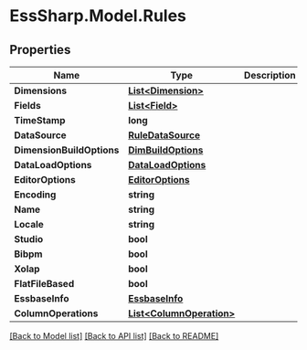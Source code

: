 # EssSharp.Model.Rules

## Properties

Name | Type | Description | Notes
------------ | ------------- | ------------- | -------------
**Dimensions** | [**List&lt;Dimension&gt;**](Dimension.md) |  | [optional] 
**Fields** | [**List&lt;Field&gt;**](Field.md) |  | [optional] 
**TimeStamp** | **long** |  | [optional] 
**DataSource** | [**RuleDataSource**](RuleDataSource.md) |  | [optional] 
**DimensionBuildOptions** | [**DimBuildOptions**](DimBuildOptions.md) |  | [optional] 
**DataLoadOptions** | [**DataLoadOptions**](DataLoadOptions.md) |  | [optional] 
**EditorOptions** | [**EditorOptions**](EditorOptions.md) |  | [optional] 
**Encoding** | **string** |  | [optional] 
**Name** | **string** |  | [optional] 
**Locale** | **string** |  | [optional] 
**Studio** | **bool** |  | [optional] 
**Bibpm** | **bool** |  | [optional] 
**Xolap** | **bool** |  | [optional] 
**FlatFileBased** | **bool** |  | [optional] 
**EssbaseInfo** | [**EssbaseInfo**](EssbaseInfo.md) |  | [optional] 
**ColumnOperations** | [**List&lt;ColumnOperation&gt;**](ColumnOperation.md) |  | [optional] 

[[Back to Model list]](../README.md#documentation-for-models) [[Back to API list]](../README.md#documentation-for-api-endpoints) [[Back to README]](../README.md)

